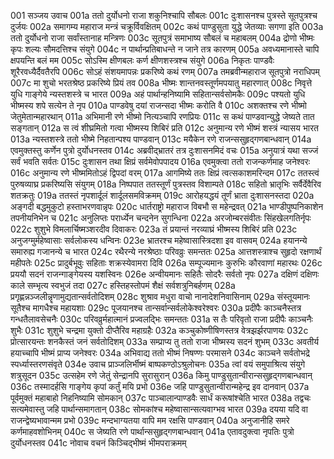 001  सञ्जय उवाच
001a ततो दुर्योधनो राजा शकुनिश्चापि सौबलः
001c दुःशासनश्च पुत्रस्ते सूतपुत्रश्च दुर्जयः
002a समागम्य महाराज मन्त्रं चक्रूर्विवक्षितम्
002c कथं पाण्डुसुता युद्धे जेतव्याः सगणा इति
003a ततो दुर्योधनो राजा सर्वांस्तानाह मन्त्रिणः
003c सूतपुत्रं समाभाष्य सौबलं च महाबलम्
004a द्रोणो भीष्मः कृपः शल्यः सौमदत्तिश्च संयुगे
004c न पार्थान्प्रतिबाधन्ते न जाने तत्र कारणम्
005a अवध्यमानास्ते चापि क्षपयन्ति बलं मम
005c सोऽस्मि क्षीणबलः कर्ण क्षीणशस्त्रश्च संयुगे
006a निकृतः पाण्डवैः शूरैरवध्यैर्दैवतैरपि
006c सोऽहं संशयमापन्नः प्रकरिष्ये कथं रणम्
007a तमब्रवीन्महाराज सूतपुत्रो नराधिपम्
007c मा शुचो भरतश्रेष्ठ प्रकरिष्ये प्रियं तव
008a भीष्मः शान्तनवस्तूर्णमपयातु महारणात्
008c निवृत्ते युधि गाङ्गेये न्यस्तशस्त्रे च भारत
009a अहं पार्थान्हनिष्यामि सहितान्सर्वसोमकैः
009c पश्यतो युधि भीष्मस्य शपे सत्येन ते नृप
010a पाण्डवेषु दयां राजन्सदा भीष्मः करोति वै
010c अशक्तश्च रणे भीष्मो जेतुमेतान्महारथान्
011a अभिमानी रणे भीष्मो नित्यञ्चापि रणप्रियः
011c स कथं पाण्डवान्युद्धे जेष्यते तात सङ्गतान्
012a स त्वं शीघ्रमितो गत्वा भीष्मस्य शिबिरं प्रति
012c अनुमान्य रणे भीष्मं शस्त्रं न्यासय भारत
013a न्यस्तशस्त्रे ततो भीष्मे निहतान्पश्य पाण्डवान्
013c मयैकेन रणे राजन्ससुहृद्गणबान्धवान्
014a एवमुक्तस्तु कर्णेन पुत्रो दुर्योधनस्तव
014c अब्रवीद्भ्रातरं तत्र दुःशासनमिदं वचः
015a अनुयात्रं यथा सज्जं सर्वं भवति सर्वतः
015c दुःशासन तथा क्षिप्रं सर्वमेवोपपादय
016a एवमुक्त्वा ततो राजन्कर्णमाह जनेश्वरः
016c अनुमान्य रणे भीष्ममितोऽहं द्विपदां वरम्
017a आगमिष्ये ततः क्षिप्रं त्वत्सकाशमरिन्दम
017c ततस्त्वं पुरुषव्याघ्र प्रकरिष्यसि संयुगम्
018a निष्पपात ततस्तूर्णं पुत्रस्तव विशाम्पते
018c सहितो भ्रातृभिः सर्वैर्देवैरिव शतक्रतुः
019a ततस्तं नृपशार्दूलं शार्दूलसमविक्रमम्
019c आरोहयद्धयं तूर्णं भ्राता दुःशासनस्तदा
020a अङ्गदी बद्धमुकुटो हस्ताभरणवान्नृपः
020c धार्तराष्ट्रो महाराज विबभौ स महेन्द्रवत्
021a भाण्डीपुष्पनिकाशेन तपनीयनिभेन च
021c अनुलिप्तः परार्ध्येन चन्दनेन सुगन्धिना
022a अरजोम्बरसंवीतः सिंहखेलगतिर्नृपः
022c शुशुभे विमलार्चिष्मञ्शरदीव दिवाकरः
023a तं प्रयान्तं नरव्याघ्रं भीष्मस्य शिबिरं प्रति
023c अनुजग्मुर्महेष्वासाः सर्वलोकस्य धन्विनः
023e भ्रातरश्च महेष्वासास्त्रिदशा इव वासवम्
024a हयानन्ये समारुह्य गजानन्ये च भारत
024c रथैरन्ये नरश्रेष्ठाः परिवव्रुः समन्ततः
025a आत्तशस्त्राश्च सुहृदो रक्षणार्थं महीपतेः
025c प्रादुर्बभूवुः सहिताः शक्रस्येवामरा दिवि
026a सम्पूज्यमानः कुरुभिः कौरवाणां महारथः
026c प्रययौ सदनं राजन्गाङ्गेयस्य यशस्विनः
026e अन्वीयमानः सहितैः सोदरैः सर्वतो नृपः
027a दक्षिणं दक्षिणः काले सम्भृत्य स्वभुजं तदा
027c हस्तिहस्तोपमं शैक्षं सर्वशत्रुनिबर्हणम्
028a प्रगृह्णन्नञ्जलीन्नॄणामुद्यतान्सर्वतोदिशम्
028c शुश्राव मधुरा वाचो नानादेशनिवासिनाम्
029a संस्तूयमानः सूतैश्च मागधैश्च महायशाः
029c पूजयानश्च तान्सर्वान्सर्वलोकेश्वरेश्वरः
030a प्रदीपैः काञ्चनैस्तत्र गन्धतैलावसेचनैः
030c परिवव्रुर्महात्मानं प्रज्वलद्भिः समन्ततः
031a स तैः परिवृतो राजा प्रदीपैः काञ्चनैः शुभैः
031c शुशुभे चन्द्रमा युक्तो दीप्तैरिव महाग्रहैः
032a कञ्चुकोष्णीषिणस्तत्र वेत्रझर्झरपाणयः
032c प्रोत्सारयन्तः शनकैस्तं जनं सर्वतोदिशम्
033a सम्प्राप्य तु ततो राजा भीष्मस्य सदनं शुभम्
033c अवतीर्य हयाच्चापि भीष्मं प्राप्य जनेश्वरः
034a अभिवाद्य ततो भीष्मं निषण्णः परमासने
034c काञ्चने सर्वतोभद्रे स्पर्ध्यास्तरणसंवृते
034e उवाच प्राञ्जलिर्भीष्मं बाष्पकण्ठोऽश्रुलोचनः
035a त्वां वयं समुपाश्रित्य संयुगे शत्रुसूदन
035c उत्सहेम रणे जेतुं सेन्द्रानपि सुरासुरान्
036a किमु पाण्डुसुतान्वीरान्ससुहृद्गणबान्धवान्
036c तस्मादर्हसि गाङ्गेय कृपां कर्तुं मयि प्रभो
036e जहि पाण्डुसुतान्वीरान्महेन्द्र इव दानवान्
037a पूर्वमुक्तं महाबाहो निहनिष्यामि सोमकान्
037c पाञ्चालान्पाण्डवैः सार्धं करूषांश्चेति भारत
038a तद्वचः सत्यमेवास्तु जहि पार्थान्समागतान्
038c सोमकांश्च महेष्वासान्सत्यवाग्भव भारत
039a दयया यदि वा राजन्द्वेष्यभावान्मम प्रभो
039c मन्दभाग्यतया वापि मम रक्षसि पाण्डवान्
040a अनुजानीहि समरे कर्णमाहवशोभिनम्
040c स जेष्यति रणे पार्थान्ससुहृद्गणबान्धवान्
041a एतावदुक्त्वा नृपतिः पुत्रो दुर्योधनस्तव
041c नोवाच वचनं किञ्चिद्भीष्मं भीमपराक्रमम्

